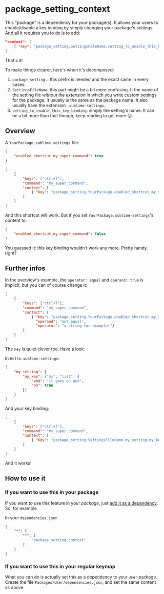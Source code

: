 # package_setting_context

This "package" is a dependency for *your* package(s). It allows your users to enable/disable a key
binding by simply changing your package's settings. And all it requires you to do is to add:

```json
"context": [
    { "key": "package_setting.SettingsFileName.setting_to_enable_this_key_binding" }
]
```

That's it!

To make things clearer, here's when it's decomposed:

1. `package_setting.`: this prefix is needed and the exact same in every cases.
2. `SettingsFileName`: this part might be a bit more confusing. It the name of the setting file *without the extension* in which you write custom settings for the package. It usually is the same as the package name. It also usually have the extension `.sublime-settings`.
3. `setting_to_enable_this_key_binding`: simply the setting's name. It can be a bit more than that though, keep reading to get more :wink:

## Overview

A `YourPackage.sublime-settings` file:

```json
{
    "enabled_shortcut_my_super_command": true
}
```

```json
[
    {
        "keys": ["ctrl+l"],
        "command": "my_super_command",
        "context": [
            { "key": "package_setting.YourPackage.enabled_shortcut_my_super_command" }
        ]
    }
]
```

And this shortcut will work. But if you set `YourPackage.sublime-settings`'s content to:

```json
{
    "enabled_shortcut_my_super_command": false
}
```

You guessed it: this key binding wouldn't work any more. Pretty handy, right?

## Further infos

In the overview's example, the `operator: equal` and `operand: true` is implicit, but you can of
course change it:

```json
[
    {
        "keys": ["ctrl+l"],
        "command": "my_super_command",
        "context": [
            { "key": "package_setting.YourPackage.enabled_shortcut_my_super_command",
              "operand": "not_equal",
              "operator": "a string for example!"}
        ]
    }
]
```

The `key` is quiet clever too. Have a look:

In `Hello.sublime-settings`:

```json
{
    "my_setting": {
        "my_key": ["my", "list", {
            "and": "it goes on and",
            "on": true
        }]
    }
}
```

And your key binding:

```json
[
    {
        "keys": ["ctrl+l"],
        "command": "my_super_command",
        "context": [
            { "key": "package_setting.SettingsFileName.my_setting.my_key.2.on"}
        ]
    }
]
```

And it works!

## How to use it

### If you want to use this in your package

If you want to use this feature in your *package*, just [add it as a dependency][]. So, for example

In your `dependencies.json`

```json
{
    "*": {
        "*": [
            "package_setting_context"
        ]
    }
}
```

### If you want to use this in your regular keymap

What you can do is actually set this as a dependency to your `User` package. Create the file
`Packages/User/dependencies.json`, and set the same content as above


[add it as a dependency]: https://packagecontrol.io/docs/dependencies
